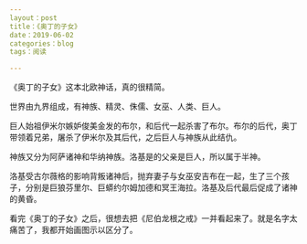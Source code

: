```yaml
---
layout：post
title：《奥丁的子女》
date：2019-06-02
categories：blog
tags：阅读

---
```

《奥丁的子女》这本北欧神话，真的很精简。  

世界由九界组成，有神族、精灵、侏儒、女巫、人类、巨人。  

巨人始祖伊米尔嫉妒俊美金发的布尔，和后代一起杀害了布尔。布尔的后代，奥丁带领着兄弟，屠杀了伊米尔及其后代，之后巨人与神族从此结仇。

神族又分为阿萨诸神和华纳神族。洛基是的父亲是巨人，所以属于半神。  

洛基受古尔薇格的影响背叛诸神后，抛弃妻子与女巫安吉布在一起，生了三个孩子，分别是巨狼芬里尔、巨蟒约尔姆加德和冥王海拉。洛基及后代最后促成了诸神的黄昏。

看完《奥丁的子女》之后，很想去把《尼伯龙根之戒》一并看起来了。就是名字太痛苦了，我都开始画图示以区分了。